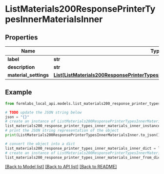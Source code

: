 # ListMaterials200ResponsePrinterTypesInnerMaterialsInner


## Properties

Name | Type | Description | Notes
------------ | ------------- | ------------- | -------------
**label** | **str** |  | [optional] 
**description** | **str** |  | [optional] 
**material_settings** | [**List[ListMaterials200ResponsePrinterTypesInnerMaterialsInnerMaterialSettingsInner]**](ListMaterials200ResponsePrinterTypesInnerMaterialsInnerMaterialSettingsInner.md) |  | [optional] 

## Example

```python
from formlabs_local_api.models.list_materials200_response_printer_types_inner_materials_inner import ListMaterials200ResponsePrinterTypesInnerMaterialsInner

# TODO update the JSON string below
json = "{}"
# create an instance of ListMaterials200ResponsePrinterTypesInnerMaterialsInner from a JSON string
list_materials200_response_printer_types_inner_materials_inner_instance = ListMaterials200ResponsePrinterTypesInnerMaterialsInner.from_json(json)
# print the JSON string representation of the object
print(ListMaterials200ResponsePrinterTypesInnerMaterialsInner.to_json())

# convert the object into a dict
list_materials200_response_printer_types_inner_materials_inner_dict = list_materials200_response_printer_types_inner_materials_inner_instance.to_dict()
# create an instance of ListMaterials200ResponsePrinterTypesInnerMaterialsInner from a dict
list_materials200_response_printer_types_inner_materials_inner_from_dict = ListMaterials200ResponsePrinterTypesInnerMaterialsInner.from_dict(list_materials200_response_printer_types_inner_materials_inner_dict)
```
[[Back to Model list]](../README.md#documentation-for-models) [[Back to API list]](../README.md#documentation-for-api-endpoints) [[Back to README]](../README.md)


